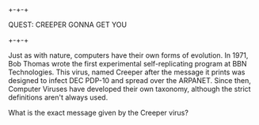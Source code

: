 ## 

+-+-+

QUEST: CREEPER GONNA GET YOU

+-+-+

Just as with nature, computers have their own forms of evolution. In 1971, Bob Thomas wrote the first experimental self-replicating program at BBN Technologies. This virus, named Creeper after the message it prints was designed to infect DEC PDP-10 and spread over the ARPANET. Since then, Computer Viruses have developed their own taxonomy, although the strict definitions aren't always used.

What is the exact message given by the Creeper virus?